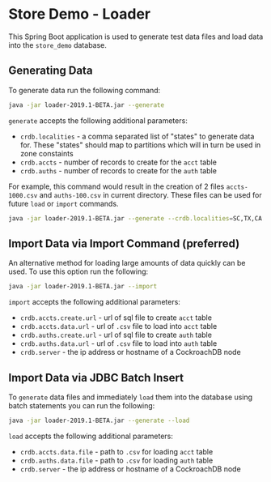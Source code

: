 # Store Demo - Loader

This Spring Boot application is used to generate test data files and load data into the `store_demo` database.

## Generating Data
To generate data run the following command:

```bash
java -jar loader-2019.1-BETA.jar --generate
```

`generate` accepts the following additional parameters:
* `crdb.localities` - a comma separated list of "states" to generate data for. These "states" should map to partitions which will in turn be used in zone constaints 
* `crdb.accts` - number of records to create for the `acct` table
* `crdb.auths` - number of records to create for the `auth` table

For example, this command would result in the creation of 2 files `accts-1000.csv` and `auths-100.csv` in current directory.  These files can be used for future `load` or `import` commands.
```bash
java -jar loader-2019.1-BETA.jar --generate --crdb.localities=SC,TX,CA --crdb.accts=1000 --crdb.auths=100
```

## Import Data via Import Command (preferred)
An alternative method for loading large amounts of data quickly can be used.  To use this option run the following:
```bash
java -jar loader-2019.1-BETA.jar --import
```

`import` accepts the following additional parameters:
* `crdb.accts.create.url` - url of sql file to create `acct` table
* `crdb.accts.data.url` - url of `.csv` file to load into `acct` table
* `crdb.auths.create.url` - url of sql file to create `auth` table
* `crdb.auths.data.url` - url of `.csv` file to load into `auth` table
* `crdb.server` - the ip address or hostname of a CockroachDB node

## Import Data via JDBC Batch Insert
To `generate` data files and immediately `load` them into the database using batch statements you can run the following:
```bash
java -jar loader-2019.1-BETA.jar --generate --load
```

`load` accepts the following additional parameters:
* `crdb.accts.data.file` - path to `.csv` for loading `acct` table
* `crdb.auths.data.file` - path to `.csv` for loading `auth` table
* `crdb.server` - the ip address or hostname of a CockroachDB node

